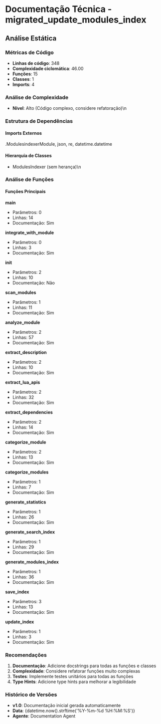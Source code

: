 # Documentação Técnica - migrated_update_modules_index

## Análise Estática

### Métricas de Código
- **Linhas de código**: 348
- **Complexidade ciclomática**: 46.00
- **Funções**: 15
- **Classes**: 1
- **Imports**: 4

### Análise de Complexidade
- **Nível**: Alto (Código complexo, considere refatoração)\n
### Estrutura de Dependências

#### Imports Externos
.ModulesindexerModule, json, re, datetime.datetime

#### Hierarquia de Classes
- ModulesIndexer (sem herança)\n
### Análise de Funções

#### Funções Principais
**main**
- Parâmetros: 0
- Linhas: 14
- Documentação: Sim

**integrate_with_module**
- Parâmetros: 0
- Linhas: 3
- Documentação: Sim

**__init__**
- Parâmetros: 2
- Linhas: 10
- Documentação: Não

**scan_modules**
- Parâmetros: 1
- Linhas: 11
- Documentação: Sim

**analyze_module**
- Parâmetros: 2
- Linhas: 57
- Documentação: Sim

**extract_description**
- Parâmetros: 2
- Linhas: 10
- Documentação: Sim

**extract_lua_apis**
- Parâmetros: 2
- Linhas: 32
- Documentação: Sim

**extract_dependencies**
- Parâmetros: 2
- Linhas: 14
- Documentação: Sim

**categorize_module**
- Parâmetros: 2
- Linhas: 13
- Documentação: Sim

**categorize_modules**
- Parâmetros: 1
- Linhas: 7
- Documentação: Sim

**generate_statistics**
- Parâmetros: 1
- Linhas: 26
- Documentação: Sim

**generate_search_index**
- Parâmetros: 1
- Linhas: 29
- Documentação: Sim

**generate_modules_index**
- Parâmetros: 1
- Linhas: 36
- Documentação: Sim

**save_index**
- Parâmetros: 3
- Linhas: 13
- Documentação: Sim

**update_index**
- Parâmetros: 1
- Linhas: 3
- Documentação: Sim

### Recomendações

1. **Documentação**: Adicione docstrings para todas as funções e classes
2. **Complexidade**: Considere refatorar funções muito complexas
3. **Testes**: Implemente testes unitários para todas as funções
4. **Type Hints**: Adicione type hints para melhorar a legibilidade

### Histórico de Versões

- **v1.0**: Documentação inicial gerada automaticamente
- **Data**: {datetime.now().strftime('%Y-%m-%d %H:%M:%S')}
- **Agente**: Documentation Agent


